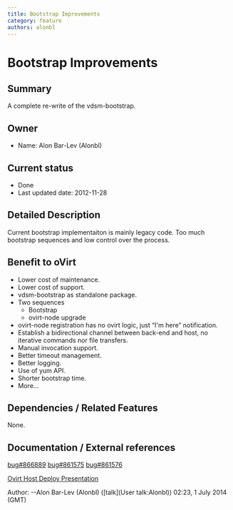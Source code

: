 ```yaml
---
title: Bootstrap Improvements
category: feature
authors: alonbl
---
```


# Bootstrap Improvements

## Summary

A complete re-write of the vdsm-bootstrap.

## Owner

*   Name: Alon Bar-Lev (Alonbl)

## Current status

*   Done
*   Last updated date: 2012-11-28

## Detailed Description

Current bootstrap implementaiton is mainly legacy code. Too much bootstrap sequences and low control over the process.

## Benefit to oVirt

*   Lower cost of maintenance.
*   Lower cost of support.
*   vdsm-bootstrap as standalone package.
*   Two sequences
    -   Bootstrap
    -   ovirt-node upgrade
*   ovirt-node registration has no ovirt logic, just “I'm here” notification.
*   Establish a bidirectional channel between back-end and host, no iterative commands nor file transfers.
*   Manual invocation support.
*   Better timeout management.
*   Better logging.
*   Use of yum API.
*   Shorter bootstrap time.
*   More...

## Dependencies / Related Features

None.

## Documentation / External references

[bug#866889](https://bugzilla.redhat.com/show_bug.cgi?id=866889) [bug#861575](https://bugzilla.redhat.com/show_bug.cgi?id=861575) [bug#861576](https://bugzilla.redhat.com/show_bug.cgi?id=861576)

[Ovirt Host Deploy Presentation](http://resources.ovirt.org/old-site-files/wiki/Ovirt-host-deploy_3.2.pdf)



Author: --Alon Bar-Lev (Alonbl) ([talk](User talk:Alonbl)) 02:23, 1 July 2014 (GMT)

